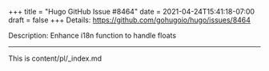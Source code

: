 +++
title = "Hugo GitHub Issue #8464"
date = 2021-04-24T15:41:18-07:00
draft = false
+++
Details: <https://github.com/gohugoio/hugo/issues/8464>

Description: Enhance i18n function to handle floats

---

This is content/pl/_index.md
